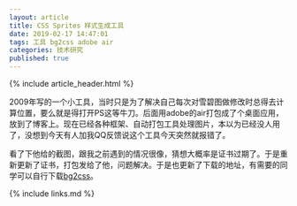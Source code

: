 ```yaml
---
layout: article
title: CSS Sprites 样式生成工具
date: 2019-02-17 14:47:01
tags: 工具 bg2css adobe air
categories: 技术研究
published: true
---
```


{% include article_header.html %}

2009年写的一个小工具，当时只是为了解决自己每次对雪碧图做修改时总得去计算位置，要么就是得打开PS这等牛刀。后面用adobe的air打包成了个桌面应用，放到了博客上。现在已经各种框架、自动打包工具处理图片，本以为已经没人用了，没想到今天有人加我QQ反馈说这个工具今天突然就报错了。

看了下他给的截图，跟我之前遇到的情况很像，猜想大概率是证书过期了。于是重新更新了证书，打包发给了他，问题解决。于是也更新了下载的地址，有需要的同学可以自行下载[bg2css][]。

[bg2css]:https://github.com/ghostzhang/bg2css/releases

{% include links.md %}